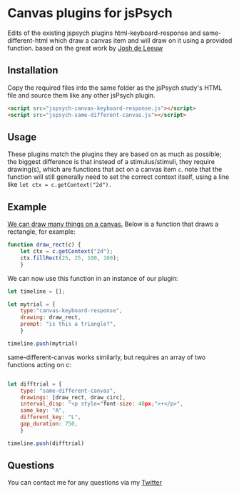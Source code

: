 # Canvas plugins for jsPsych

Edits of the existing jspsych plugins html-keyboard-response and same-different-html which draw a canvas item and will draw on it using a provided function.
based on the great work by [Josh de Leeuw](http://github.com/jodeleeuw)

## Installation

Copy the required files into the same folder as the jsPsych study's HTML file and source them like any other jsPsych plugin.

```html
<script src="jspsych-canvas-keyboard-response.js"></script>
<script src="jspsych-same-different-canvas.js"></script>
```

## Usage

These plugins match the plugins they are based on as much as possible; the biggest difference is that instead of a stimulus/stimuli, they require drawing(s), which are functions that act on a canvas item `c`. note that the function will still generally need to set the correct context itself, using a line like `let ctx = c.getContext("2d").`

## Example

[We can draw many things on a canvas.](https://developer.mozilla.org/en-US/docs/Web/API/Canvas_API/Tutorial/Drawing_shapes) Below is a function that draws a rectangle, for example:

```javascript
function draw_rect(c) {
	let ctx = c.getContext("2d");
	ctx.fillRect(25, 25, 100, 100);
	}
```

We can now use this function in an instance of our plugin:

```javascript
let timeline = [];

let mytrial = {
	type:"canvas-keyboard-response",
	drawing: draw_rect,
	prompt: "is this a triangle?",
	}

timeline.push(mytrial)

```

same-different-canvas works similarly, but requires an array of two functions acting on c:
```javascript

let difftrial = {
	type: "same-different-canvas",
	drawings: [draw_rect, draw_circ],
	interval_disp: "<p style="font-size: 48px;">+</p>",
	same_key: "A",
	different_key: "L",
	gap_duration: 750,
	}

timeline.push(difftrial)
```

## Questions

You can contact me for any questions via my [Twitter](http://twitter.com/chrisjungerius)


